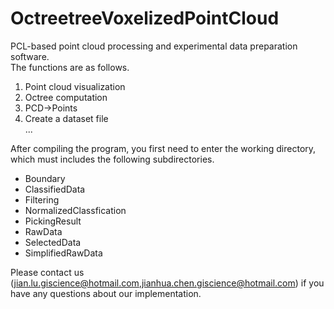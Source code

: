 # OctreetreeVoxelizedPointCloud
PCL-based point cloud processing and experimental data preparation software.  
The functions are as follows.  
1. Point cloud visualization  
2. Octree computation  
3. PCD->Points  
4. Create a dataset file  
...      

After compiling the program, you first need to enter the working directory, which must includes the following subdirectories.
* Boundary  
* ClassifiedData
* Filtering
* NormalizedClassfication
* PickingResult
* RawData
* SelectedData
* SimplifiedRawData  

Please contact us (jian.lu.giscience@hotmail.com,jianhua.chen.giscience@hotmail.com) if you have any questions about our implementation.
